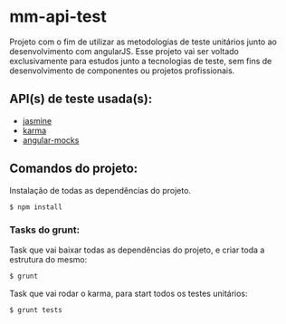 # mm-api-test

Projeto com o fim de utilizar as metodologias de teste unitários junto ao desenvolvimento com angularJS.
Esse projeto vai ser voltado exclusivamente para estudos junto a tecnologias de teste, sem fins de desenvolvimento
de componentes ou projetos profissionais.

## API(s) de teste usada(s):

- [jasmine](http://jasmine.github.io/)
- [karma](https://karma-runner.github.io/0.13/index.html)
- [angular-mocks](https://github.com/angular/bower-angular-mocks)

## Comandos do projeto:

Instalação de todas as dependências do projeto.

```bash
$ npm install
```

### Tasks do grunt:

Task que vai baixar todas as dependências do projeto, e criar toda a estrutura do mesmo:

```bash
$ grunt
```

Task que vai rodar o karma, para start todos os testes unitários:

```bash
$ grunt tests
```



